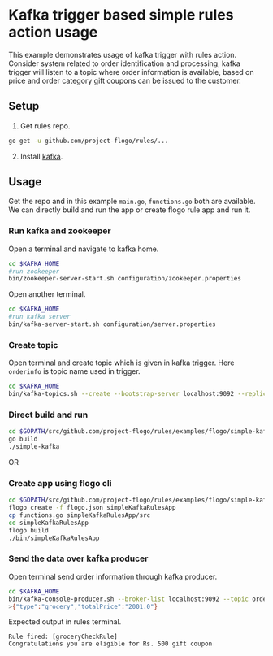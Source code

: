 # Kafka trigger based simple rules action usage

This example demonstrates usage of kafka trigger with rules action. Consider system related to order identification and processing, kafka trigger will listen to a topic where order information is available, based on price and order category gift coupons can be issued to the customer.

## Setup
1. Get rules repo.
```sh
go get -u github.com/project-flogo/rules/... 
```
2. Install [kafka](https://kafka.apache.org/quickstart).

## Usage
Get the repo and in this example `main.go`, `functions.go` both are available. We can directly build and run the app or create flogo rule app and run it.

### Run kafka and zookeeper
Open a terminal and navigate to kafka home.
```sh
cd $KAFKA_HOME
#run zookeeper
bin/zookeeper-server-start.sh configuration/zookeeper.properties
``` 
Open another terminal.
```sh
cd $KAFKA_HOME
#run kafka server
bin/kafka-server-start.sh configuration/server.properties
```

### Create topic
Open terminal and create topic which is given in kafka trigger. Here `orderinfo` is topic name used in trigger.
```sh
cd $KAFKA_HOME
bin/kafka-topics.sh --create --bootstrap-server localhost:9092 --replication-factor 1 --partitions 1 --topic orderinfo

```

### Direct build and run
```sh
cd $GOPATH/src/github.com/project-flogo/rules/examples/flogo/simple-kafka
go build
./simple-kafka
```
OR
### Create app using flogo cli
```sh
cd $GOPATH/src/github.com/project-flogo/rules/examples/flogo/simple-kafka
flogo create -f flogo.json simpleKafkaRulesApp
cp functions.go simpleKafkaRulesApp/src
cd simpleKafkaRulesApp
flogo build
./bin/simpleKafkaRulesApp
```

### Send the data over kafka producer
Open terminal send order information through kafka producer.
```sh
cd $KAFKA_HOME
bin/kafka-console-producer.sh --broker-list localhost:9092 --topic orderinfo
>{"type":"grocery","totalPrice":"2001.0"}
```
Expected output in rules terminal.
```
Rule fired: [groceryCheckRule]
Congratulations you are eligible for Rs. 500 gift coupon
```